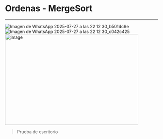 # Ordenas - MergeSort
---
![Imagen de WhatsApp 2025-07-27 a las 22 12 30_b5014c9e](https://github.com/user-attachments/assets/25433ce4-77c9-490d-9918-d137563ba252)
![Imagen de WhatsApp 2025-07-27 a las 22 12 30_c042c425](https://github.com/user-attachments/assets/94d668d0-429f-46f7-82fe-53886eeaf2fc)
<img width="439" height="300" alt="image" src="https://github.com/user-attachments/assets/f2a58460-f689-4119-9c00-4da38d233e54" />
> Prueba de escritorio
